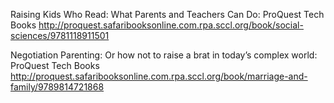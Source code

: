 Raising Kids Who Read: What Parents and Teachers Can Do: ProQuest Tech Books
 http://proquest.safaribooksonline.com.rpa.sccl.org/book/social-sciences/9781118911501

Negotiation Parenting: Or how not to raise a brat in today’s complex world: ProQuest Tech Books
 http://proquest.safaribooksonline.com.rpa.sccl.org/book/marriage-and-family/9789814721868
